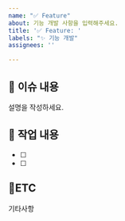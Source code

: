 ```yaml
---
name: "✅ Feature"
about: 기능 개발 사항을 입력해주세요.
title: '✅ Feature: '
labels: "✨ 기능 개발"
assignees: ''

---
```


## :bookmark_tabs: 이슈 내용
설명을 작성하세요.

## :pencil:  작업 내용
- [ ]
- [ ]

## :round_pushpin:ETC
기타사항
